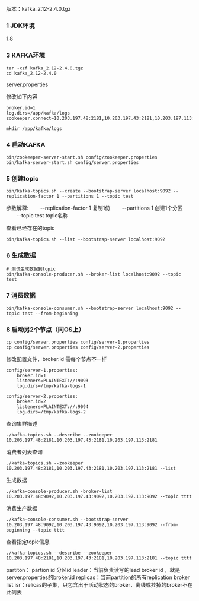 版本：kafka_2.12-2.4.0.tgz



### 1 JDK环境

1.8



### 3 KAFKA环境

```shell
tar -xzf kafka_2.12-2.4.0.tgz
cd kafka_2.12-2.4.0
```



server.properties

修改如下内容

```
broker.id=1
log.dirs=/app/kafka/logs
zookeeper.connect=10.203.197.48:2181,10.203.197.43:2181,10.203.197.113:2181
```



```shell
mkdir /app/kafka/logs
```





### 4 启动KAFKA

```SHELL
bin/zookeeper-server-start.sh config/zookeeper.properties
bin/kafka-server-start.sh config/server.properties
```









### 5 创建topic

```shell
bin/kafka-topics.sh --create --bootstrap-server localhost:9092 --replication-factor 1 --partitions 1 --topic test
```

参数解释:
　　--replication-factor 1	复制1份
　　--partitions 1	创建1个分区
　　--topic test	topic名称



查看已经存在的topic

```shell
bin/kafka-topics.sh --list --bootstrap-server localhost:9092
```



### 6 生成数据

```shell
# 测试生成数据到topic
bin/kafka-console-producer.sh --broker-list localhost:9092 --topic test
```



### 7 消费数据

```shell
bin/kafka-console-consumer.sh --bootstrap-server localhost:9092 --topic test --from-beginning
```





### 8 启动另2个节点（同OS上）

```shell
cp config/server.properties config/server-1.properties
cp config/server.properties config/server-2.properties
```



修改配置文件，broker.id 需每个节点不一样

```
config/server-1.properties:
    broker.id=1
    listeners=PLAINTEXT://:9093
    log.dirs=/tmp/kafka-logs-1
 
config/server-2.properties:
    broker.id=2
    listeners=PLAINTEXT://:9094
    log.dirs=/tmp/kafka-logs-2
```











查询集群描述

```shell
./kafka-topics.sh --describe --zookeeper 10.203.197.48:2181,10.203.197.43:2181,10.203.197.113:2181
```



消费者列表查询

```shell
./kafka-topics.sh --zookeeper 10.203.197.48:2181,10.203.197.43:2181,10.203.197.113:2181 --list
```



生成数据

```shell
./kafka-console-producer.sh -broker-list 10.203.197.48:9092,10.203.197.43:9092,10.203.197.113:9092 --topic tttt
```



消费生产数据

```shell
./kafka-console-consumer.sh --bootstrap-server 10.203.197.48:9092,10.203.197.43:9092,10.203.197.113:9092 --from-beginning --topic tttt
```



查看指定topic信息

```shell
./kafka-topics.sh --describe --zookeeper 10.203.197.48:2181,10.203.197.43:2181,10.203.197.113:2181 --topic tttt
```

partiton： partion id  分区id
leader：当前负责读写的lead broker id ，就是server.properties的broker.id
replicas：当前partition的所有replication broker  list 
isr：relicas的子集，只包含出于活动状态的broker，离线或挂掉的broker不在此列表


